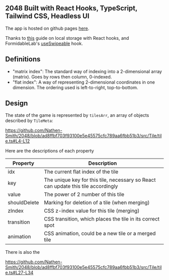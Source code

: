 ## 2048 Built with React Hooks, TypeScript, Tailwind CSS, Headless UI
The app is hosted on github pages <a href="http://nathensmith.com/2048">here</a>.

Thanks to <a href="https://blog.logrocket.com/using-localstorage-react-hooks/">this</a>
guide on local storage with React hooks, and FormidableLab's <a href="https://github.com/FormidableLabs/react-swipeable">useSwipeable</a> hook.

## Definitions
- "matrix index": The standard way of indexing into a 2-dimensional array (matrix). Goes by rows then column, 0-indexed.
- "flat index": A way of representing 2-dimensional coordinates in one dimension. The ordering used is left-to-right, top-to-bottom.

## Design
The state of the game is represented by `tilesArr`, an array of objects described by `TileMeta`:

https://github.com/Nathen-Smith/2048/blob/ad8ffbf703f93100e5e45575cfc789aa6fbb51b3/src/Tile/tile.ts#L4-L12

Here are the descriptions of each property

| Property     | Description |
| ------------ | ----------- |
| idx          | The current flat index of the tile |
| key          | The unique key for this tile, necessary so React can update this tile accordingly |
| value        | The power of 2 number of this tile |
| shouldDelete | Marking for deletion of a tile (when merging) |
| zIndex       | CSS z-index value for this tile (merging) |
| transition   | CSS transition, which places the tile in its correct spot |
| animation    | CSS animation, could be a new tile or a merged tile |

There is also the 

https://github.com/Nathen-Smith/2048/blob/ad8ffbf703f93100e5e45575cfc789aa6fbb51b3/src/Tile/tile.ts#L27-L34
